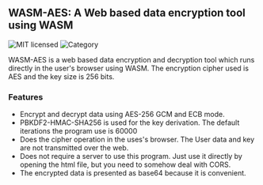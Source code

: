 ## WASM-AES: A Web based data encryption tool using WASM
![MIT licensed][license-image]
![Category][category-image]


WASM-AES is a web based data encryption and decryption tool which runs directly in the user's browser using WASM. The encryption cipher used is AES and the key size is 256 bits.

### Features
- Encrypt and decrypt data using AES-256 GCM and ECB mode.
- PBKDF2-HMAC-SHA256 is used for the key derivation. The default iterations the program use is 60000
- Does the cipher operation in the uses's browser. The User data and key are not transmitted over the web.
- Does not require a server to use this program. Just use it directly by opening the html file, but you need to somehow deal with CORS.
- The encrypted data is presented as base64 because it is convenient.


[//]: # (badges)

[license-image]: https://img.shields.io/badge/Apache_2.0-yellow.svg
[category-image]: https://img.shields.io/badge/category-Data_encryption_software-darkred.svg
